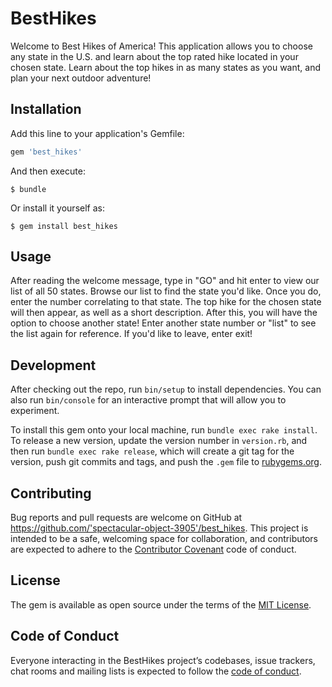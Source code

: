 # BestHikes

Welcome to Best Hikes of America! This application allows you to choose any state in the U.S. and learn about the top rated hike located in your chosen state. Learn about the top hikes in as many states as you want, and plan your next outdoor adventure!

## Installation

Add this line to your application's Gemfile:

```ruby
gem 'best_hikes'
```

And then execute:

    $ bundle

Or install it yourself as:

    $ gem install best_hikes

## Usage

After reading the welcome message, type in "GO" and hit enter to view our list of all 50 states. Browse our list to find the state you'd like. Once you do, enter the number correlating to that state. The top hike for the chosen state will then appear, as well as a short description. After this, you will have the option to choose another state! Enter another state number or "list" to see the list again for reference. If you'd like to leave, enter exit!

## Development

After checking out the repo, run `bin/setup` to install dependencies. You can also run `bin/console` for an interactive prompt that will allow you to experiment.

To install this gem onto your local machine, run `bundle exec rake install`. To release a new version, update the version number in `version.rb`, and then run `bundle exec rake release`, which will create a git tag for the version, push git commits and tags, and push the `.gem` file to [rubygems.org](https://rubygems.org).

## Contributing

Bug reports and pull requests are welcome on GitHub at https://github.com/'spectacular-object-3905'/best_hikes. This project is intended to be a safe, welcoming space for collaboration, and contributors are expected to adhere to the [Contributor Covenant](http://contributor-covenant.org) code of conduct.

## License

The gem is available as open source under the terms of the [MIT License](https://opensource.org/licenses/MIT).

## Code of Conduct

Everyone interacting in the BestHikes project’s codebases, issue trackers, chat rooms and mailing lists is expected to follow the [code of conduct](https://github.com/'spectacular-object-3905'/best_hikes/blob/master/CODE_OF_CONDUCT.md).
